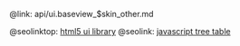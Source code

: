 @link: api/ui.baseview_$skin_other.md

@seolinktop: [html5 ui library](https://webix.com)
@seolink: [javascript tree table](https://webix.com/widget/treetable/)
